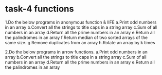 # task-4 functions
1.Do the below programs in anonymous function & IIFE
   a.Print odd numbers in an array
   b.Convert all the strings to title caps in a string array
   c.Sum of all numbers in an array
   d.Return all the prime numbers in an array
   e.Return all the palindromes in an array
   f.Return median of two sorted arrays of the same size.
   g.Remove duplicates from an array
   h.Rotate an array by k times


2.Do the below programs in arrow functions.
   a.Print odd numbers in an array
   b.Convert all the strings to title caps in a string array
   c.Sum of all numbers in an array
   d.Return all the prime numbers in an array
   e.Return all the palindromes in an array
